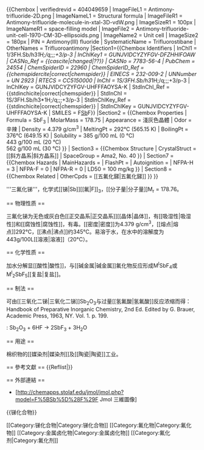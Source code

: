 {{Chembox
| verifiedrevid = 404049659
| ImageFileL1 = Antimony-trifluoride-2D.png
| ImageNameL1 = Structural formula
| ImageFileR1 = Antimony-trifluoride-molecule-in-xtal-3D-vdW.png
| ImageSizeR1 = 100px
| ImageNameR1 = space-filling model
| ImageFile2 = Antimony-trifluoride-unit-cell-1970-CM-3D-ellipsoids.png
| ImageName2 = Unit cell
| ImageSize2 = 180px
| PIN = Antimony(III) fluoride
| SystematicName = Trifluorostibane
| OtherNames = Trifluoroantimony
|Section1={{Chembox Identifiers
| InChI1 = 1/3FH.Sb/h3*1H;/q;;;+3/p-3
| InChIKey1 = GUNJVIDCYZYFGV-DFZHHIFOAW
| CASNo_Ref = {{cascite|changed|??}}
| CASNo = 7783-56-4
| PubChem = 24554
| ChemSpiderID = 22960
| ChemSpiderID_Ref = {{chemspidercite|correct|chemspider}}
| EINECS = 232-009-2
| UNNumber = UN 2923
| RTECS = CC5150000
| InChI = 1S/3FH.Sb/h3*1H;/q;;;+3/p-3
| InChIKey = GUNJVIDCYZYFGV-UHFFFAOYSA-K
| StdInChI_Ref = {{stdinchicite|correct|chemspider}}
| StdInChI = 1S/3FH.Sb/h3*1H;/q;;;+3/p-3
| StdInChIKey_Ref = {{stdinchicite|correct|chemspider}}
| StdInChIKey = GUNJVIDCYZYFGV-UHFFFAOYSA-K
| SMILES = F[Sb](F)F}}
|Section2 = {{Chembox Properties
| Formula = SbF<sub>3</sub>
| MolarMass = 178.75
| Appearance = 淺灰色晶體
| Odor = 辛辣
| Density = 4.379 g/cm<sup>3</sup>
| MeltingPt = 292°C (565.15 K)
| BoilingPt = 376°C (649.15 K)
| Solubility = 385 g/100 mL (0 °C) <br> 443 g/100 mL (20 °C) <br> 562 g/100 mL (30 °C)
}}
| Section3 = {{Chembox Structure
| CrystalStruct = [[斜方晶系|斜方晶系]]
| SpaceGroup = Ama2, No. 40
}}
| Section7 = {{Chembox Hazards
| MainHazards =
| FlashPt =
| Autoignition =
| NFPA-H = 3
| NFPA-F = 0
| NFPA-R = 0
| LD50 = 100 mg/kg
}}
| Section8 = {{Chembox Related
| OtherCpds = [[五氟化銻|五氟化銻]]
}}
}}

'''三氟化锑'''，化学式[[锑|Sb]][[氟|F]]<sub>3</sub>，[[分子量|分子量]]M<sub>r</sub> = 178.76。

== 物理性质 ==

三氟化锑为无色或灰白色[[正交晶系|正交晶系]][[晶体|晶体]]，有[[吸湿性|吸湿性]]和[[腐蚀性|腐蚀性]]，有毒。[[密度|密度]]为4.379 g/cm<sup>3</sup>，[[熔点|熔点]]292°C，[[沸点|沸点]]约345°C。易溶于水，在水中的溶解度为443g/100L[[溶液|溶液]]（20°C）。

== 化学性质 ==

加水分解显[[酸性|酸性]]，与[[碱金属|碱金属]]氟化物反应形成M<sup>I</sup>SbF<sub>4</sub>或M<sup>I</sup><sub>2</sub>SbF<sub>5</sub>[[复盐|复盐]]。

== 制法 ==

可由[[三氧化二锑|三氧化二锑]]Sb<sub>2</sub>O<sub>3</sub>与过量[[氢氟酸|氢氟酸]]反应浓缩而得：<ref>Handbook of Preparative Inorganic Chemistry, 2nd Ed. Edited by G. Brauer, Academic Press, 1963, NY. Vol. 1. p. 199.</ref>

: Sb<sub>2</sub>O<sub>3</sub> + 6HF → 2SbF<sub>3</sub> + 3H<sub>2</sub>O

== 用途 ==

棉织物的[[媒染剂|媒染剂]]及[[陶瓷|陶瓷]]工业。

== 參考文獻 ==
{{Reflist|}}

== 外部連結 ==
* [http://chemapps.stolaf.edu/jmol/jmol.php?model=F%5BSb%5D%28F%29F Jmol 三維圖像]

{{锑化合物}}

[[Category:锑化合物|Category:锑化合物]]
[[Category:氟化物|Category:氟化物]]
[[Category:金属卤化物|Category:金属卤化物]]
[[Category:氟化剂|Category:氟化剂]]
